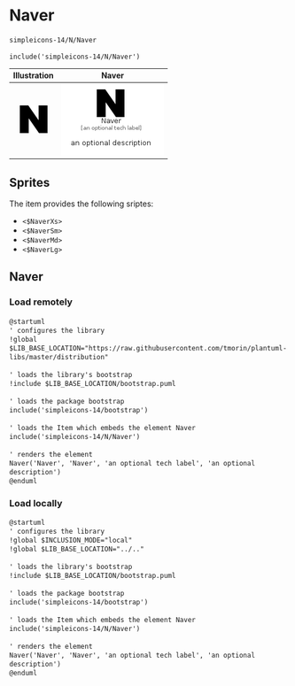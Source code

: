 # Naver


```text
simpleicons-14/N/Naver
```

```text
include('simpleicons-14/N/Naver')
```



| Illustration | Naver |
| :---: | :---: |
| ![illustration for Illustration](../../simpleicons-14/N/Naver.png) | ![illustration for Naver](../../simpleicons-14/N/Naver.Local.png) |



## Sprites
The item provides the following sriptes:

- `<$NaverXs>`
- `<$NaverSm>`
- `<$NaverMd>`
- `<$NaverLg>`





## Naver

### Load remotely
```plantuml
@startuml
' configures the library
!global $LIB_BASE_LOCATION="https://raw.githubusercontent.com/tmorin/plantuml-libs/master/distribution"

' loads the library's bootstrap
!include $LIB_BASE_LOCATION/bootstrap.puml

' loads the package bootstrap
include('simpleicons-14/bootstrap')

' loads the Item which embeds the element Naver
include('simpleicons-14/N/Naver')

' renders the element
Naver('Naver', 'Naver', 'an optional tech label', 'an optional description')
@enduml
```

### Load locally
```plantuml
@startuml
' configures the library
!global $INCLUSION_MODE="local"
!global $LIB_BASE_LOCATION="../.."

' loads the library's bootstrap
!include $LIB_BASE_LOCATION/bootstrap.puml

' loads the package bootstrap
include('simpleicons-14/bootstrap')

' loads the Item which embeds the element Naver
include('simpleicons-14/N/Naver')

' renders the element
Naver('Naver', 'Naver', 'an optional tech label', 'an optional description')
@enduml
```

